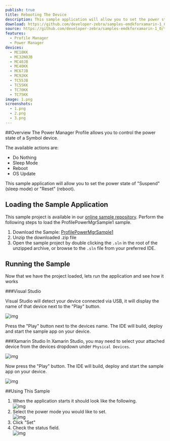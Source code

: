 ```yaml
---
publish: true
title: Rebooting The Device
description: This sample application will allow you to set the power state to "Suspend" (sleep mode) or "Reset" (reboot).
download: https://github.com/developer-zebra/samples-emdkforxamarin-1_0/archive/ProfilePowerMgrSample1.zip
source: https://github.com/developer-zebra/samples-emdkforxamarin-1_0/tree/ProfilePowerMgrSample1
features: 
  - Profile Manager
  - Power Manager
devices: 
  - MC18KK
  - MC32N0JB
  - MC40JB
  - MC40KK
  - MC67JB
  - MC92KK
  - TC55JB
  - TC55KK
  - TC70KK
  - TC75KK
image: 1.png
screenshots: 
  - 1.png
  - 2.png
  - 3.png
---
```


##Overview
The Power Manager Profile allows you to control the power state of a Symbol device. 

The available actions are:  
- Do Nothing  
- Sleep Mode  
- Reboot  
- OS Update  

This sample application will allow you to set the power state of "Suspend" (sleep mode) or "Reset" (reboot).


## Loading the Sample Application
This sample project is available in our [online sample repository](https://github.com/EMDK/xamarin-samples). Perform the following steps to load the ProfilePowerMgrSample1 sample.

1. Download the Sample: [ProfilePowerMgrSample1](https://github.com/EMDK/xamarin-samples/archive/ProfilePowerMgrSample1.zip)
2. Unzip the downloaded .zip file
3. Open the sample project by double clicking the `.sln` in the root of the unzipped archive, or browse to the `.sln` file from your preferred IDE.

## Running the Sample
Now that we have the project loaded, lets run the application and see how it works

###Visual Studio

Visual Studio will detect your device connected via USB, it will display the name of that device next to the "Play" button.

![img](../../../images/samples/vsPlayButton.png)

Press the "Play" button next to the devices name.  The IDE will build, deploy and start the sample app on your device.

###Xamarin Studio
In Xamarin Studio, you may need to select your attached device from the devices dropdown under `Physical Devices`.

![img](../../../images/samples/xs-select-device.png)

Now press the "Play" button. The IDE will build, deploy and start the sample app on your device.

![img](../../../images/samples/xsPlayButton.png)

##Using This Sample
1. When the application starts it should look like the following.  
	![img](../../../images/samples/1_1.png)  
2. Select the power mode you would like to set.  
	![img](../../../images/samples/1_2.png)  	
3.  Click "Set" 
4.  Check the status field.   
	![img](../../../images/samples/1_3.png)  
